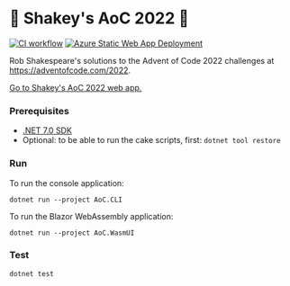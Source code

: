 # 🎄 Shakey's AoC 2022 🌟

[![CI workflow](https://github.com/robshakespeare/aoc2022/actions/workflows/CI-workflow.yml/badge.svg)](https://github.com/robshakespeare/aoc2022/actions/workflows/CI-workflow.yml)
[![Azure Static Web App Deployment](https://github.com/robshakespeare/aoc2022/actions/workflows/deployment-workflow.yml/badge.svg)](https://github.com/robshakespeare/aoc2022/actions/workflows/deployment-workflow.yml)

Rob Shakespeare's solutions to the Advent of Code 2022 challenges at https://adventofcode.com/2022.

[Go to Shakey's AoC 2022 web app.](https://black-smoke-0bf67c303.azurestaticapps.net)


### Prerequisites

* [.NET 7.0 SDK](https://dotnet.microsoft.com/en-us/download/dotnet/7.0)
* Optional: to be able to run the cake scripts, first: `dotnet tool restore`


### Run

To run the console application:

```
dotnet run --project AoC.CLI
```

To run the Blazor WebAssembly application:

```
dotnet run --project AoC.WasmUI
```


### Test

```
dotnet test
```
